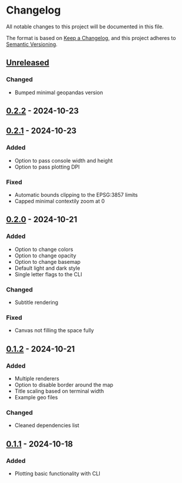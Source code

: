 # Changelog

All notable changes to this project will be documented in this file.

The format is based on [Keep a Changelog](https://keepachangelog.com/en/1.0.0/),
and this project adheres to [Semantic Versioning](https://semver.org/spec/v2.0.0.html).

## [Unreleased]

### Changed

- Bumped minimal geopandas version

## [0.2.2] - 2024-10-23

## [0.2.1] - 2024-10-23

### Added

- Option to pass console width and height
- Option to pass plotting DPI

### Fixed

- Automatic bounds clipping to the EPSG:3857 limits
- Capped minimal contextily zoom at 0

## [0.2.0] - 2024-10-21

### Added

- Option to change colors
- Option to change opacity
- Option to change basemap
- Default light and dark style
- Single letter flags to the CLI

### Changed

- Subtitle rendering

### Fixed

- Canvas not filling the space fully

## [0.1.2] - 2024-10-21

### Added

- Multiple renderers
- Option to disable border around the map
- Title scaling based on terminal width
- Example geo files

### Changed

- Cleaned dependencies list

## [0.1.1] - 2024-10-18

### Added

- Plotting basic functionality with CLI

[Unreleased]: https://github.com/RaczeQ/pixel-map/compare/0.2.2...HEAD

[0.2.2]: https://github.com/RaczeQ/pixel-map/compare/0.2.1...0.2.2

[0.2.1]: https://github.com/RaczeQ/pixel-map/compare/0.2.0...0.2.1

[0.2.0]: https://github.com/RaczeQ/pixel-map/compare/0.1.2...0.2.0

[0.1.2]: https://github.com/RaczeQ/pixel-map/compare/0.1.1...0.1.2

[0.1.1]: https://github.com/RaczeQ/pixel-map/releases/tag/0.1.1
